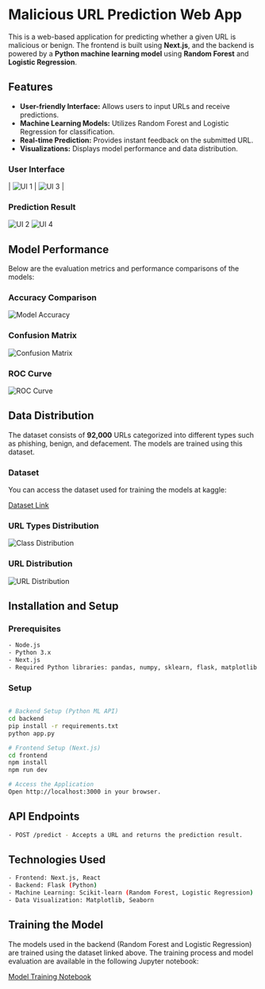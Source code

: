 

# Malicious URL Prediction Web App

This is a web-based application for predicting whether a given URL is malicious or benign. The frontend is built using **Next.js**, and the backend is powered by a **Python machine learning model** using **Random Forest** and **Logistic Regression**.

## Features
- **User-friendly Interface:** Allows users to input URLs and receive predictions.
- **Machine Learning Models:** Utilizes Random Forest and Logistic Regression for classification.
- **Real-time Prediction:** Provides instant feedback on the submitted URL.
- **Visualizations:** Displays model performance and data distribution.


### User Interface

| ![UI 1](/images/UI_1.jpg) | ![UI 3](/images/UI_3.jpg) |


### Prediction Result
![UI 2](/images/UI_2.jpg) 
![UI 4](/images/UI_4.jpg)


## Model Performance
Below are the evaluation metrics and performance comparisons of the models:

### Accuracy Comparison

![Model Accuracy](images/accuracy.png)

### Confusion Matrix

![Confusion Matrix](images/confusion_matrix.png)

### ROC Curve

![ROC Curve](images/ROC.png)

## Data Distribution
The dataset consists of **92,000** URLs categorized into different types such as phishing, benign, and defacement. The models are trained using this dataset.

### Dataset

You can access the dataset used for training the models at kaggle:

[Dataset Link]([https://example.com/dataset](https://www.kaggle.com/datasets/sid321axn/malicious-urls-dataset))  

### URL Types Distribution

![Class Distribution](images/datadistribution.png)

### URL Distribution

![URL Distribution](images/URLdistribution.png)

## Installation and Setup

### Prerequisites
```sh
- Node.js
- Python 3.x
- Next.js
- Required Python libraries: pandas, numpy, sklearn, flask, matplotlib
```

### Setup
```sh

# Backend Setup (Python ML API)
cd backend
pip install -r requirements.txt
python app.py

# Frontend Setup (Next.js)
cd frontend
npm install
npm run dev

# Access the Application
Open http://localhost:3000 in your browser.
```

## API Endpoints
```sh
- POST /predict - Accepts a URL and returns the prediction result.
```

## Technologies Used
```sh
- Frontend: Next.js, React
- Backend: Flask (Python)
- Machine Learning: Scikit-learn (Random Forest, Logistic Regression)
- Data Visualization: Matplotlib, Seaborn
```

## Training the Model
The models used in the backend (Random Forest and Logistic Regression) are trained using the dataset linked above. The training process and model evaluation are available in the following Jupyter notebook:

[Model Training Notebook](https://github.com/Sithija-R/Malicious_URL_prediction/blob/main/ML%20model/malicious_URL_Prediction.ipynb) 

